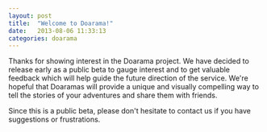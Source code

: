```yaml
---
layout: post
title:  "Welcome to Doarama!"
date:   2013-08-06 11:33:13
categories: doarama
---
```


Thanks for showing interest in the Doarama project.  We have decided to release early as a public beta to gauge interest and to get valuable feedback which will help guide the future direction of the service.  We're hopeful that Doaramas will provide a unique and visually compelling way to tell the stories of your adventures and share them with friends.

Since this is a public beta, please don't hesitate to contact us if you have suggestions or frustrations.
